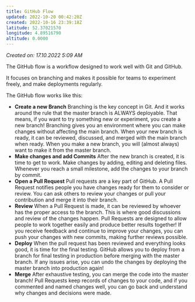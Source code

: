```yaml
---
title: GitHub Flow
updated: 2022-10-20 00:42:20Z
created: 2022-10-16 23:39:18Z
latitude: 52.37021570
longitude: 4.89516790
altitude: 0.0000
---
```


*Created on: 17.10.2022 5:09 AM*

The GitHub flow is a workflow designed to work well with Git and GitHub.

It focuses on branching and makes it possible for teams to experiment freely, and make deployments regularly.

The GitHub flow works like this:
- **Create a new Branch**
Branching is the key concept in Git. And it works around the rule that the master branch is ALWAYS deployable.
That means, if you want to try something new or experiment, you create a new branch! Branching gives you an environment where you can make changes without affecting the main branch.
When your new branch is ready, it can be reviewed, discussed, and merged with the main branch when ready.
When you make a new branch, you will (almost always) want to make it from the master branch.
- **Make changes and add Commits**
After the new branch is created, it is time to get to work. Make changes by adding, editing and deleting files. Whenever you reach a small milestone, add the changes to your branch by commit.
- **Open a Pull Request**
Pull requests are a key part of GitHub. A Pull Request notifies people you have changes ready for them to consider or review.
 You can ask others to review your changes or pull your contribution and merge it into their branch.
- **Review**
When a Pull Request is made, it can be reviewed by whoever has the proper access to the branch. This is where good discussions and review of the changes happen.
Pull Requests are designed to allow people to work together easily and produce better results together!
If you receive feedback and continue to improve your changes, you can push your changes with new commits, making further reviews possible.
- **Deploy**
When the pull request has been reviewed and everything looks good, it is time for the final testing. GitHub allows you to deploy from a branch for final testing in production before merging with the master branch.
If any issues arise, you can undo the changes by deploying the master branch into production again!
- **Merge**
After exhaustive testing, you can merge the code into the master branch!
Pull Requests keep records of changes to your code, and if you commented and named changes well, you can go back and understand why changes and decisions were made.
